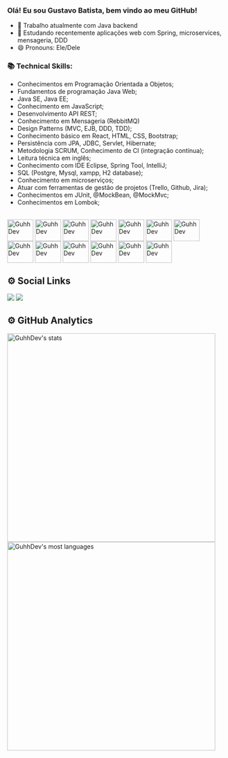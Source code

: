 ### Olá! Eu sou Gustavo Batista, bem vindo ao meu GitHub!

- 🔭 Trabalho atualmente com Java backend
- 🌱 Estudando recentemente aplicações web com Spring, microservices, mensageria, DDD 
- 😄 Pronouns: Ele/Dele

### 📚 Technical Skills:
- Conhecimentos em Programação Orientada a Objetos;
- Fundamentos de programação Java Web; 
- Java SE, Java EE;
- Conhecimento em JavaScript;
- Desenvolvimento API REST;
- Conhecimento em Mensageria (RebbitMQ)
- Design Patterns (MVC, EJB, DDD, TDD); 
- Conhecimento básico em React, HTML, CSS, Bootstrap; 
- Persistência com JPA, JDBC, Servlet, Hibernate;
- Metodologia SCRUM, Conhecimento de CI (integração contínua);
- Leitura técnica em inglês;
- Conhecimento com IDE Eclipse, Spring Tool, IntelliJ;
- SQL (Postgre, Mysql, xampp, H2 database);
- Conhecimento em microserviços;
- Atuar com ferramentas de gestão de projetos (Trello, Github, Jira);
- Conhecimentos em JUnit, @MockBean, @MockMvc;
- Conhecimentos em Lombok;

<div style="display: inline_block"><br>
  <img align="center" alt="GuhhDev" height="50" width="60" src="https://cdn.jsdelivr.net/gh/devicons/devicon/icons/java/java-original-wordmark.svg" />
  <img align="center" alt="GuhhDev" height="50" width="60" src="https://cdn.jsdelivr.net/gh/devicons/devicon/icons/postgresql/postgresql-original.svg">
  <img align="center" alt="GuhhDev" height="50" width="60" src="https://cdn.jsdelivr.net/gh/devicons/devicon/icons/mysql/mysql-original.svg">
  <img align="center" alt="GuhhDev" height="50" width="60" src="https://cdn.jsdelivr.net/gh/devicons/devicon/icons/git/git-original.svg" />
  <img align="center" alt="GuhhDev" height="50" width="60" src="https://cdn.jsdelivr.net/gh/devicons/devicon/icons/spring/spring-original.svg">
  <img align="center" alt="GuhhDev" height="50" width="60" src="https://cdn.jsdelivr.net/gh/devicons/devicon/icons/tomcat/tomcat-original-wordmark.svg">
  <img align="center" alt="GuhhDev" height="50" width="60" src="https://cdn.jsdelivr.net/gh/devicons/devicon/icons/trello/trello-plain.svg">
  <img align="center" alt="GuhhDev" height="50" width="60" src="https://cdn.jsdelivr.net/gh/devicons/devicon/icons/html5/html5-original.svg" />
  <img align="center" alt="GuhhDev" height="50" width="60" src="https://cdn.jsdelivr.net/gh/devicons/devicon/icons/css3/css3-original.svg" />
  <img align="center" alt="GuhhDev" height="50" width="60" src="https://cdn.jsdelivr.net/gh/devicons/devicon/icons/typescript/typescript-original.svg" />
  <img align="center" alt="GuhhDev" height="50" width="60" src="https://cdn.jsdelivr.net/gh/devicons/devicon/icons/tortoisegit/tortoisegit-original.svg" />
  <img align="center" alt="GuhhDev" height="50" width="60" src="https://cdn.jsdelivr.net/gh/devicons/devicon/icons/jira/jira-original-wordmark.svg" />
   <img align="center" alt="GuhhDev" height="50" width="60" src="https://cdn.jsdelivr.net/gh/devicons/devicon/icons/react/react-original-wordmark.svg" />

</div>
  
  ## ⚙️&nbsp;Social Links
<div> 
  <a href="https://www.instagram.com/guhhbatista77/" target="_blank"><img src="https://img.shields.io/badge/-Instagram-%23E4405F?style=for-the-badge&logo=instagram&logoColor=white" target="_blank"></a>
  <a href="https://www.linkedin.com/in/gustavo-batista-55439b157/" target="_blank"><img src="https://img.shields.io/badge/-LinkedIn-%230077B5?style=for-the-badge&logo=linkedin&logoColor=white" target="_blank"></a> 
  
  
</div>

## ⚙️&nbsp;GitHub Analytics

<p align="left">
<img width="480em" src="https://github-readme-stats.vercel.app/api?username=GuhhDev&show_icons=true&theme=chartreuse-dark" alt="GuhhDev's stats"/>
<img width="480em" src="https://github-readme-stats.vercel.app/api/top-langs/?username=GuhhDev&layout=compact&theme=chartreuse-dark" alt="GuhhDev's most languages"/>
</p>
